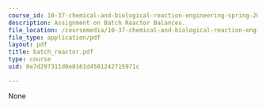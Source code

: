 ```yaml
---
course_id: 10-37-chemical-and-biological-reaction-engineering-spring-2007
description: Assignment on Batch Reactor Balances.
file_location: /coursemedia/10-37-chemical-and-biological-reaction-engineering-spring-2007/8e7d297311d0e0161d4501242715971c_batch_reactor.pdf
file_type: application/pdf
layout: pdf
title: batch_reactor.pdf
type: course
uid: 8e7d297311d0e0161d4501242715971c

---
```

None